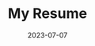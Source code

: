 ---
categories: []
container:
contributors: []
date: 2023-07-07
description:
image:
layout:
tags: []
title: My Resume
version:
---